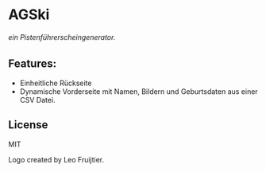 # AGSki
###### ein Pistenführerscheingenerator.

## Features:
- Einheitliche Rückseite
- Dynamische Vorderseite mit Namen, Bildern und Geburtsdaten aus einer CSV Datei.

## License
MIT

Logo created by Leo Fruijtier.